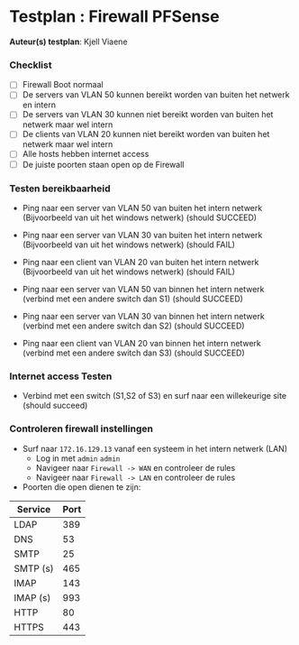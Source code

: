 # Testplan : Firewall PFSense

**Auteur(s) testplan**: Kjell Viaene

### Checklist

- [ ] Firewall Boot normaal
- [ ] De servers van VLAN 50 kunnen bereikt worden van buiten het netwerk en intern
- [ ] De servers van VLAN 30 kunnen niet bereikt worden van buiten het netwerk maar wel intern
- [ ] De clients van VLAN 20 kunnen niet bereikt worden van buiten het netwerk maar wel intern
- [ ] Alle hosts hebben internet access
- [ ] De juiste poorten staan open op de Firewall

### Testen bereikbaarheid
- Ping naar een server van VLAN 50 van buiten het intern netwerk (Bijvoorbeeld van uit het windows netwerk) (should SUCCEED)
- Ping naar een server van VLAN 30 van buiten het intern netwerk (Bijvoorbeeld van uit het windows netwerk) (should FAIL)
- Ping naar een client van VLAN 20 van buiten het intern netwerk (Bijvoorbeeld van uit het windows netwerk) (should FAIL)

- Ping naar een server van VLAN 50 van binnen het intern netwerk (verbind met een andere switch dan S1) (should SUCCEED)
- Ping naar een server van VLAN 30 van binnen het intern netwerk (verbind met een andere switch dan S2) (should SUCCEED)
- Ping naar een client van VLAN 20 van binnen het intern netwerk (verbind met een andere switch dan S3) (should SUCCEED)

### Internet access Testen
- Verbind met een switch (S1,S2 of S3) en surf naar een willekeurige site (should succeed)

### Controleren firewall instellingen
- Surf naar `172.16.129.13` vanaf een systeem in het intern netwerk (LAN)
  - Log in met `admin` `admin`
  - Navigeer naar `Firewall -> WAN` en controleer de rules
  - Navigeer naar `Firewall -> LAN` en controleer de rules
- Poorten die open dienen te zijn:

|Service   | Port  |
|---       |    ---|
| LDAP     |   389 |
| DNS      |    53 |
| SMTP     |    25 |
| SMTP (s) |   465 |
| IMAP     |   143 |
| IMAP (s) |   993 |
| HTTP     |    80 |
| HTTPS    |   443 |
